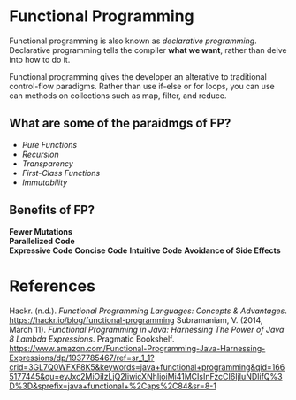 # Functional Programming 

Functional programming is also known as 
*declarative programming*. Declarative 
programming tells the compiler **what 
we want**, rather than delve into how 
to do it.

Functional programming gives the developer 
an alterative to traditional control-flow 
paradigms. Rather than use if-else or for 
loops, you can use can methods on collections 
such as map, filter, and reduce.  

## What are some of the paraidmgs of FP? 
- *Pure Functions* 
- *Recursion* 
- *Transparency*
- *First-Class Functions* 
- *Immutability* 

## Benefits of FP? 
**Fewer Mutations**  
**Parallelized Code**  
**Expressive Code** 
**Concise Code** 
**Intuitive Code** 
**Avoidance of Side Effects** 


# References 
Hackr. (n.d.). *Functional Programming Languages: Concepts & Advantages*. <https://hackr.io/blog/functional-programming>
Subramaniam, V. (2014, March 11). *Functional Programming in Java: Harnessing The Power of Java 8 Lambda Expressions*. Pragmatic Bookshelf. <https://www.amazon.com/Functional-Programming-Java-Harnessing-Expressions/dp/1937785467/ref=sr_1_1?crid=3GL7Q0WFXF8K5&keywords=java+functional+programming&qid=1665177445&qu=eyJxc2MiOiIzLjQ2IiwicXNhIjoiMi41MCIsInFzcCI6IjIuNDIifQ%3D%3D&sprefix=java+functional+%2Caps%2C84&sr=8-1>  
